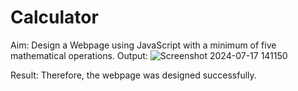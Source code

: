 # Calculator
Aim:
Design a Webpage using JavaScript with a minimum of five mathematical operations.
Output:
![Screenshot 2024-07-17 141150](https://github.com/user-attachments/assets/ce037998-6d01-47e7-a90e-aabab422e97b)

Result:
Therefore, the webpage was designed successfully.
